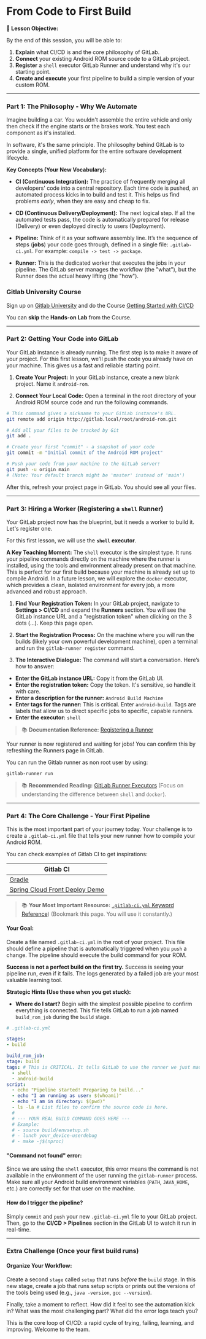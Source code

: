 # From Code to First Build

**🎯 Lesson Objective:**

By the end of this session, you will be able to:

1.  **Explain** what CI/CD is and the core philosophy of GitLab.
2.  **Connect** your existing Android ROM source code to a GitLab project.
3.  **Register** a `shell` executor GitLab Runner and understand why it's our starting point.
4.  **Create and execute** your first pipeline to build a simple version of your custom ROM.

-----

### **Part 1: The Philosophy - Why We Automate**

Imagine building a car. You wouldn't assemble the entire vehicle and only then check if the engine starts or the brakes work. 
You test each component as it's installed.

In software, it's the same principle. 
The philosophy behind GitLab is to provide a single, unified platform for the entire software development lifecycle.

**Key Concepts (Your New Vocabulary):**

- **CI (Continuous Integration):** 
The practice of frequently merging all developers' code into a central repository. 
Each time code is pushed, an automated process kicks in to build and test it. 
This helps us find problems *early*, when they are easy and cheap to fix.

- **CD (Continuous Delivery/Deployment):** 
The next logical step. 
If all the automated tests pass, the code is automatically prepared for release (Delivery) or even deployed directly to users (Deployment).

- **Pipeline:** 
Think of it as your software assembly line.
It’s the sequence of steps (**jobs**) your code goes through, defined in a single file: `.gitlab-ci.yml`.
For example: `compile -> test -> package`.

- **Runner:** 
This is the dedicated worker that executes the jobs in your pipeline.
The GitLab server manages the workflow (the "what"), but the Runner does the actual heavy lifting (the "how").

### Gitlab University Course

Sign up on [Gitlab University](https://university.gitlab.com/) and do the Course [Getting Started with CI/CD](https://university.gitlab.com/learn/course/getting-started-with-cicd/getting-started-with-cicd/gitlab-cicd)

You can **skip** the **Hands-on Lab** from the Course.

-----

### **Part 2: Getting Your Code into GitLab**

Your GitLab instance is already running. The first step is to make it aware of your project. 
For this first lesson, we'll push the code you already have on your machine. 
This gives us a fast and reliable starting point.

1.  **Create Your Project:** 
In your GitLab instance, create a new blank project.
Name it `android-rom`.

2.  **Connect Your Local Code:** 
Open a terminal in the root directory of your Android ROM source code and run the following commands.

```bash
# This command gives a nickname to your GitLab instance's URL.
git remote add origin http://gitlab.local/root/android-rom.git

# Add all your files to be tracked by Git
git add .

# Create your first "commit" - a snapshot of your code
git commit -m "Initial commit of the Android ROM project"

# Push your code from your machine to the GitLab server!
git push -u origin main 
# (Note: Your default branch might be 'master' instead of 'main')
```

After this, refresh your project page in GitLab. You should see all your files.

-----

### **Part 3: Hiring a Worker (Registering a `shell` Runner)**

Your GitLab project now has the blueprint, but it needs a worker to build it. Let's register one.

For this first lesson, we will use the **`shell` executor**.

**A Key Teaching Moment:** 
The `shell` executor is the simplest type. 
It runs your pipeline commands directly on the machine where the runner is installed, using the tools and environment already present on that machine. 
This is perfect for our first build because your machine is already set up to compile Android. 
In a future lesson, we will explore the `docker` executor, which provides a clean, isolated environment for every job, a more advanced and robust approach.

1.  **Find Your Registration Token:**
In your GitLab project, navigate to **Settings > CI/CD** and expand the **Runners** section.
You will see the GitLab instance URL and a "registration token" when clicking on the 3 dots (...). 
Keep this page open.

2.  **Start the Registration Process:** 
On the machine where you will run the builds (likely your own powerful development machine), open a terminal and run the `gitlab-runner register` command.

3. **The Interactive Dialogue:**
The command will start a conversation. Here’s how to answer:
- **Enter the GitLab instance URL:** Copy it from the GitLab UI.
- **Enter the registration token:** Copy the token. It's sensitive, so handle it with care.
- **Enter a description for the runner:** `Android Build Machine`
- **Enter tags for the runner:** This is critical. Enter `android-build`. Tags are labels that allow us to direct specific jobs to specific, capable runners.
- **Enter the executor:** `shell`

> 📚 **Documentation Reference:** [Registering a Runner](https://docs.gitlab.com/runner/register/)

Your runner is now registered and waiting for jobs! You can confirm this by refreshing the Runners page in GitLab.

You can run the Gitlab runner as non root user by using:
```shell
gitlab-runner run
```

> 📚 **Recommended Reading:** [GitLab Runner Executors](https://docs.gitlab.com/runner/executors/) (Focus on understanding the difference between `shell` and `docker`).

-----

### **Part 4: The Core Challenge - Your First Pipeline**

This is the most important part of your journey today. 
Your challenge is to create a `.gitlab-ci.yml` file that tells your new runner how to compile your Android ROM.

You can check examples of Gitlab CI to get inspirations:

| Gitlab CI                                                                                                                                     |
|-----------------------------------------------------------------------------------------------------------------------------------------------|
| [Gradle](https://gitlab.com/gitlab-org/gitlab/-/blob/master/lib/gitlab/ci/templates/Gradle.gitlab-ci.yml)                                     |
| [Spring Cloud Front Deploy Demo](https://gitlab.com/gitlab-examples/spring-gitlab-cf-deploy-demo/-/blob/master/.gitlab-ci.yml?ref_type=heads) |


> 📚 **Your Most Important Resource:** [`.gitlab-ci.yml` Keyword Reference](https://docs.gitlab.com/ci/yaml/)) (Bookmark this page. You will use it constantly.)

#### Your Goal:

Create a file named `.gitlab-ci.yml` in the root of your project. 
This file should define a pipeline that is automatically triggered when you `push` a change. 
The pipeline should execute the build command for your ROM.

**Success is not a perfect build on the first try.** 
Success is seeing your pipeline run, even if it fails. 
The logs generated by a failed job are your most valuable learning tool.

**Strategic Hints (Use these when you get stuck):**

* **Where do I start?** 
Begin with the simplest possible pipeline to confirm everything is connected. 
This file tells GitLab to run a job named `build_rom_job` during the `build` stage.

```yaml
# .gitlab-ci.yml

stages:
- build

build_rom_job:
stage: build
tags: # This is CRITICAL. It tells GitLab to use the runner we just made.
  - shell
  - android-build
script:
  - echo "Pipeline started! Preparing to build..."
  - echo "I am running as user: $(whoami)"
  - echo "I am in directory: $(pwd)"
  - ls -la # List files to confirm the source code is here.
  #
  # --- YOUR REAL BUILD COMMAND GOES HERE ---
  # Example:
  # - source build/envsetup.sh
  # - lunch your_device-userdebug
  # - make -j$(nproc)
```

#### **"Command not found" error:** 
Since we are using the `shell` executor, this error means the command is not available in the environment of the user running the `gitlab-runner` process. 
Make sure all your Android build environment variables (`PATH`, `JAVA_HOME`, etc.) are correctly set for that user on the machine.

#### **How do I trigger the pipeline?**
Simply `commit` and `push` your new `.gitlab-ci.yml` file to your GitLab project. 
Then, go to the **CI/CD > Pipelines** section in the GitLab UI to watch it run in real-time.


-----

### **Extra Challenge (Once your first build runs)**

#### **Organize Your Workflow:**

Create a second `stage` called `setup` that runs *before* the `build` stage. 
In this new stage, create a job that runs setup scripts or prints out the versions of the tools being used (e.g., `java -version`, `gcc --version`).

Finally, take a moment to reflect. 
How did it feel to see the automation kick in? 
What was the most challenging part? 
What did the error logs teach you?

This is the core loop of CI/CD: a rapid cycle of trying, failing, learning, and improving. Welcome to the team.
